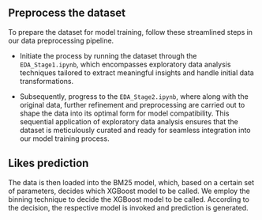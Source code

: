 ## Preprocess the dataset
To prepare the dataset for model training, follow these streamlined steps in our data preprocessing pipeline. 

  - Initiate the process by running the dataset through the `EDA_Stage1.ipynb`, which encompasses exploratory data analysis techniques
    tailored to extract meaningful insights and handle initial data transformations.

  - Subsequently, progress to the `EDA_Stage2.ipynb`, where along with the original data, further refinement and preprocessing
    are carried out to shape the data into its optimal form for model compatibility. This sequential application of exploratory
    data analysis ensures that the dataset is meticulously curated and ready for seamless integration into our model training process.

## Likes prediction
The data is then loaded into the BM25 model, which, based on a certain set of parameters, decides which XGBoost model to be called. 
We employ the binning technique to decide the XGBoost model to be called. According to the decision, the respective model is invoked and prediction is generated.
